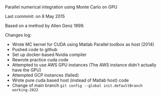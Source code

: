 Parallel numerical integration using Monte Carlo on GPU

Last commmit: on 8 May 2015

Based on a method by Allen Genz 1999.


Changes log:
* Wrote MC kernel for CUDA using Matlab Parallel toolbox as host (2014)
* Pushed code to github
* Set up docker-based Nvidia compiler
* Rewrote practice cuda code
* Attempted to use AWS GPU instances (The AWS instance didn't actually have the GPU)
* Attempted GCP instances (failed)
* Wrote pure cuda based host (instead of Matlab host) code
* Change of main branch `git config --global init.defaultBranch working-2022`
